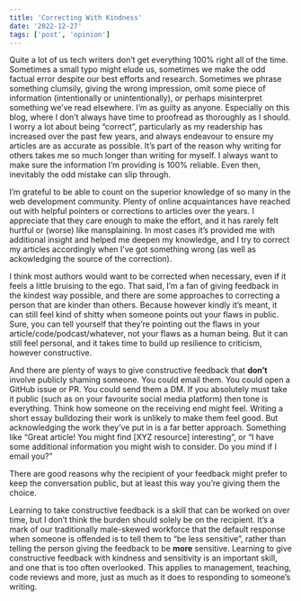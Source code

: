 ```yaml
---
title: 'Correcting With Kindness'
date: '2022-12-27'
tags: ['post', 'opinion']
---
```


Quite a lot of us tech writers don’t get everything 100% right all of the time. Sometimes a small typo might elude us, sometimes we make the odd factual error despite our best efforts and research. Sometimes we phrase something clumsily, giving the wrong impression, omit some piece of information (intentionally or unintentionally), or perhaps misinterpret something we’ve read elsewhere. I’m as guilty as anyone. Especially on this blog, where I don’t always have time to proofread as thoroughly as I should. I worry a lot about being “correct”, particularly as my readership has increased over the past few years, and always endeavour to ensure my articles are as accurate as possible. It’s part of the reason why writing for others takes me so much longer than writing for myself. I always want to make sure the information I’m providing is 100% reliable. Even then, inevitably the odd mistake can slip through.

I’m grateful to be able to count on the superior knowledge of so many in the web development community. Plenty of online acquaintances have reached out with helpful pointers or corrections to articles over the years. I appreciate that they care enough to make the effort, and it has rarely felt hurtful or (worse) like mansplaining. In most cases it’s provided me with additional insight and helped me deepen my knowledge, and I try to correct my articles accordingly when I’ve got something wrong (as well as ackowledging the source of the correction).

I think most authors would want to be corrected when necessary, even if it feels a little bruising to the ego. That said, I’m a fan of giving feedback in the kindest way possible, and there are some approaches to correcting a person that are kinder than others. Because however kindly it’s meant, it can still feel kind of shitty when someone points out your flaws in public. Sure, you can tell yourself that they’re pointing out the flaws in your article/code/podcast/whatever, not your flaws as a human being. But it can still feel personal, and it takes time to build up resilience to criticism, however constructive.

And there are plenty of ways to give constructive feedback that **don’t** involve publicly shaming someone. You could email them. You could open a GitHub issue or PR. You could send them a DM. If you absolutely must take it public (such as on your favourite social media platform) then tone is everything. Think how someone on the receiving end might feel. Writing a short essay bulldozing their work is unlikely to make them feel good. But acknowledging the work they’ve put in is a far better approach. Something like “Great article! You might find [XYZ resource] interesting”, or “I have some additional information you might wish to consider. Do you mind if I email you?”

There are good reasons why the recipient of your feedback might prefer to keep the conversation public, but at least this way you’re giving them the choice.

Learning to take constructive feedback is a skill that can be worked on over time, but I don’t think the burden should solely be on the recipient. It’s a mark of our traditionally male-skewed workforce that the default response when someone is offended is to tell them to “be less sensitive”, rather than telling the person giving the feedback to be **more** sensitive. Learning to give constructive feedback with kindness and sensitivity is an important skill, and one that is too often overlooked. This applies to management, teaching, code reviews and more, just as much as it does to responding to someone’s writing.
